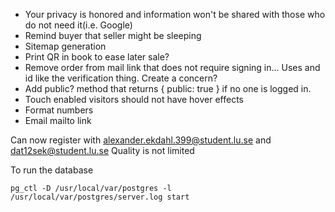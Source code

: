 * Your privacy is honored and information won't be shared with those who do not need it(i.e. Google)
* Remind buyer that seller might be sleeping
* Sitemap generation
* Print QR in book to ease later sale?
* Remove order from mail link that does not require signing in... Uses and id like the verification thing. Create a concern?
* Add public? method that returns { public: true } if no one is logged in.
* Touch enabled visitors should not have hover effects
* Format numbers
* Email mailto link

Can now register with alexander.ekdahl.399@student.lu.se and dat12sek@student.lu.se
Quality is not limited

To run the database

    pg_ctl -D /usr/local/var/postgres -l /usr/local/var/postgres/server.log start
